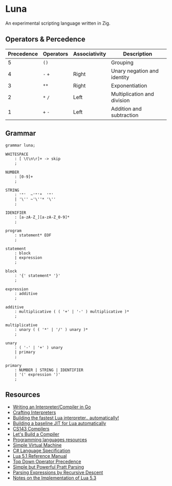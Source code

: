 # Luna
An experimental scripting language written in Zig.

## Operators & Percedence
| Precedence  | Operators | Associativity | Description |
|-------------|-----------|---------------|-------------|
| 5           | `()`      |               | Grouping |
| 4           | `-` `+`   | Right         | Unary negation and identity |
| 3           | `**`      | Right         | Exponentiation |
| 2           | `*` `/`   | Left          | Multiplication and division |
| 1           | `+` `-`   | Left          | Addition and subtraction |

## Grammar
```g4
grammar luna;

WHITESPACE
    : [ \t\n\r]+ -> skip
    ;

NUMBER
    : [0-9]+
    ;

STRING
    : '"'  ~'"'*  '"'
    | '\'' ~'\''* '\''
    ;

IDENIFIER
    : [a-zA-Z_][a-zA-Z_0-9]*
    ;

program
    : statement* EOF
    ;

statement
    : block
    | expression
    ;

block
    : '{' statement* '}'
    ;

expression
    : additive
    ;

additive
    : multiplicative ( ( '+' | '-' ) multiplicative )*
    ;

multiplicative
    : unary ( ( '*' | '/' ) unary )*
    ;

unary
    : ( '-' | '+' ) unary
    | primary
    ;

primary
    : NUMBER | STRING | IDENTIFIER
    | '(' expression ')'
    ;
```

## Resources
* [Writing an Interpreter/Compiler in Go](https://interpreterbook.com/)
* [Crafting Interpreters](https://craftinginterpreters.com/)
* [Building the fastest Lua interpreter.. automatically!](https://sillycross.github.io/2022/11/22/2022-11-22/)
* [Building a baseline JIT for Lua automatically](https://sillycross.github.io/2023/05/12/2023-05-12/)
* [CS143 Compilers](https://web.stanford.edu/class/archive/cs/cs143/cs143.1128/)
* [Let's Build a Compiler](https://compilers.iecc.com/crenshaw/)
* [Programming languages resources](https://bernsteinbear.com/pl-resources/)
* [Simple Virtual Machine](https://www.bartoszsypytkowski.com/simple-virtual-machine/)
* [C# Language Specification](https://learn.microsoft.com/en-us/dotnet/csharp/language-reference/language-specification/readme)
* [Lua 5.1 Reference Manual](https://www.lua.org/manual/5.1/)
* [Top Down Operator Precedence](https://crockford.com/javascript/tdop/tdop.html)
* [Simple but Powerful Pratt Parsing](https://matklad.github.io/2020/04/13/simple-but-powerful-pratt-parsing.html)
* [Parsing Expressions by Recursive Descent](https://www.engr.mun.ca/~theo/Misc/exp_parsing.htm)
* [Notes on the Implementation of Lua 5.3](https://poga.github.io/lua53-notes/introduction.html)

